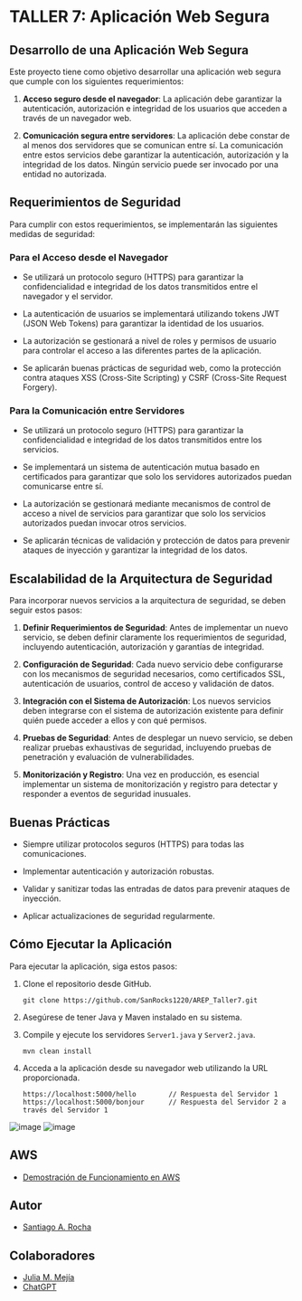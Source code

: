 # TALLER 7: Aplicación Web Segura

## Desarrollo de una Aplicación Web Segura

Este proyecto tiene como objetivo desarrollar una aplicación web segura que cumple con los siguientes requerimientos:

1. **Acceso seguro desde el navegador**: La aplicación debe garantizar la autenticación, autorización e integridad de los usuarios que acceden a través de un navegador web.

2. **Comunicación segura entre servidores**: La aplicación debe constar de al menos dos servidores que se comunican entre sí. La comunicación entre estos servicios debe garantizar la autenticación, autorización y la integridad de los datos. Ningún servicio puede ser invocado por una entidad no autorizada.

## Requerimientos de Seguridad

Para cumplir con estos requerimientos, se implementarán las siguientes medidas de seguridad:

### Para el Acceso desde el Navegador

- Se utilizará un protocolo seguro (HTTPS) para garantizar la confidencialidad e integridad de los datos transmitidos entre el navegador y el servidor.

- La autenticación de usuarios se implementará utilizando tokens JWT (JSON Web Tokens) para garantizar la identidad de los usuarios.

- La autorización se gestionará a nivel de roles y permisos de usuario para controlar el acceso a las diferentes partes de la aplicación.

- Se aplicarán buenas prácticas de seguridad web, como la protección contra ataques XSS (Cross-Site Scripting) y CSRF (Cross-Site Request Forgery).

### Para la Comunicación entre Servidores

- Se utilizará un protocolo seguro (HTTPS) para garantizar la confidencialidad e integridad de los datos transmitidos entre los servicios.

- Se implementará un sistema de autenticación mutua basado en certificados para garantizar que solo los servidores autorizados puedan comunicarse entre sí.

- La autorización se gestionará mediante mecanismos de control de acceso a nivel de servicios para garantizar que solo los servicios autorizados puedan invocar otros servicios.

- Se aplicarán técnicas de validación y protección de datos para prevenir ataques de inyección y garantizar la integridad de los datos.

## Escalabilidad de la Arquitectura de Seguridad

Para incorporar nuevos servicios a la arquitectura de seguridad, se deben seguir estos pasos:

1. **Definir Requerimientos de Seguridad**: Antes de implementar un nuevo servicio, se deben definir claramente los requerimientos de seguridad, incluyendo autenticación, autorización y garantías de integridad.

2. **Configuración de Seguridad**: Cada nuevo servicio debe configurarse con los mecanismos de seguridad necesarios, como certificados SSL, autenticación de usuarios, control de acceso y validación de datos.

3. **Integración con el Sistema de Autorización**: Los nuevos servicios deben integrarse con el sistema de autorización existente para definir quién puede acceder a ellos y con qué permisos.

4. **Pruebas de Seguridad**: Antes de desplegar un nuevo servicio, se deben realizar pruebas exhaustivas de seguridad, incluyendo pruebas de penetración y evaluación de vulnerabilidades.

5. **Monitorización y Registro**: Una vez en producción, es esencial implementar un sistema de monitorización y registro para detectar y responder a eventos de seguridad inusuales.

## Buenas Prácticas

- Siempre utilizar protocolos seguros (HTTPS) para todas las comunicaciones.

- Implementar autenticación y autorización robustas.

- Validar y sanitizar todas las entradas de datos para prevenir ataques de inyección.

- Aplicar actualizaciones de seguridad regularmente.

## Cómo Ejecutar la Aplicación

Para ejecutar la aplicación, siga estos pasos:

1. Clone el repositorio desde GitHub.

    ```
    git clone https://github.com/SanRocks1220/AREP_Taller7.git
    ```

2. Asegúrese de tener Java y Maven instalado en su sistema.

3. Compile y ejecute los servidores `Server1.java` y `Server2.java`.

    ```
    mvn clean install
    ```

4. Acceda a la aplicación desde su navegador web utilizando la URL proporcionada.

    ```
    https://localhost:5000/hello        // Respuesta del Servidor 1
    https://localhost:5000/bonjour      // Respuesta del Servidor 2 a través del Servidor 1
    ```
![image](https://github.com/SanRocks1220/AREP_Taller7/assets/99696682/3259f76b-92f2-4067-ac1f-b0f9b6331b6a)
![image](https://github.com/SanRocks1220/AREP_Taller7/assets/99696682/5b68a65d-b9a7-4ff6-bae2-47ac2cf07e0b)


## AWS

- [Demostración de Funcionamiento en AWS](https://www.youtube.com)

## Autor

- [Santiago A. Rocha](https://github.com/SanRocks1220)

## Colaboradores

- [Julia M. Mejía](https://github.com/juliamejia)
- [ChatGPT](https://chat.openai.com)
